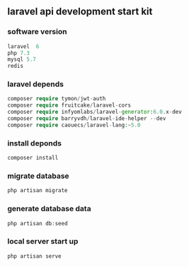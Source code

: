 ##  laravel api development start kit
###  software version
```php
laravel  6
php 7.3
mysql 5.7
redis 
```
### laravel depends
```php
composer require tymon/jwt-auth
composer require fruitcake/laravel-cors
composer require infyomlabs/laravel-generator:6.0.x-dev
composer require barryvdh/laravel-ide-helper --dev
composer require caouecs/laravel-lang:~5.0
```
### install deponds
```php
composer install
```
### migrate database
```php
php artisan migrate
```
### generate database data
```php
php artisan db:seed
```
### local server start up
```php
php artisan serve
```



